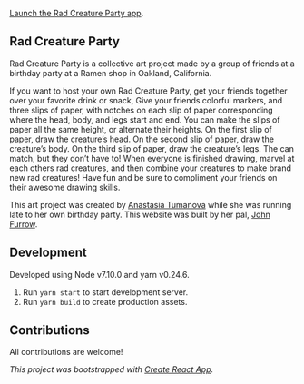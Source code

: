 [Launch the Rad Creature Party app](https://aatumanova.github.io/radcreatureparty).

## Rad Creature Party

Rad Creature Party is a collective art project made by a group of friends at a birthday party at a Ramen shop in Oakland, California.

If you want to host your own Rad Creature Party, get your friends together over your favorite drink or snack, Give your friends colorful markers, and three slips of paper, with notches on each slip of paper corresponding where the head, body, and legs start and end. You can make the slips of paper all the same height, or alternate their heights. On the first slip of paper, draw the creature’s head. On the second slip of paper, draw the creature’s body. On the third slip of paper, draw the creature’s legs. The can match, but they don’t have to! When everyone is finished drawing, marvel at each others rad creatures, and then combine your creatures to make brand new rad creatures! Have fun and be sure to compliment your friends on their awesome drawing skills.

This art project was created by [Anastasia Tumanova](http://www.weareclaystudio.com/) while she was running late to her own birthday party. This website was built by her pal, [John Furrow](http://johnfurrow.com).

## Development

Developed using Node v7.10.0 and yarn v0.24.6.

1. Run `yarn start` to start development server.
2. Run `yarn build` to create production assets.

## Contributions

All contributions are welcome!

_This project was bootstrapped with [Create React App](https://github.com/facebookincubator/create-react-app)._
